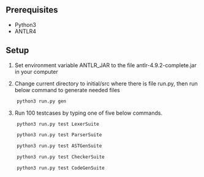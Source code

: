## Prerequisites
- Python3
- ANTLR4

## Setup
1. Set environment variable ANTLR_JAR to the file antlr-4.9.2-complete.jar in your computer

2. Change current directory to initial/src where there is file run.py, then run below command to generate needed files

```sh
  	python3 run.py gen 
```

3. Run 100 testcases by typing one of five below commands. 

```sh
	python3 run.py test LexerSuite
```
```sh
	python3 run.py test ParserSuite
```
```sh
	python3 run.py test ASTGenSuite
```
```sh
	python3 run.py test CheckerSuite
```
```sh
	python3 run.py test CodeGenSuite
```



